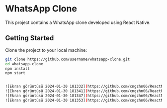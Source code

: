 
# WhatsApp Clone

This project contains a WhatsApp clone developed using React Native.

## Getting Started

Clone the project to your local machine:

```bash
git clone https://github.com/username/whatsapp-clone.git
cd whatsapp-clone
npm install
npm start


![Ekran görüntüsü 2024-01-30 181332](https://github.com/cngzhn06/ReactNative-WhatsAppClone/assets/95685025/ca69e25b-0b67-4dde-b539-978898dbfe6a)
![Ekran görüntüsü 2024-01-30 181341](https://github.com/cngzhn06/ReactNative-WhatsAppClone/assets/95685025/c7d75224-8256-4e49-8987-e831af0d2e20)
![Ekran görüntüsü 2024-01-30 181347](https://github.com/cngzhn06/ReactNative-WhatsAppClone/assets/95685025/92171e3f-8318-4022-bb01-483e18f073ad)
![Ekran görüntüsü 2024-01-30 181353](https://github.com/cngzhn06/ReactNative-WhatsAppClone/assets/95685025/70f6a225-f9fa-4020-a49b-5fd9335bcaf7)



